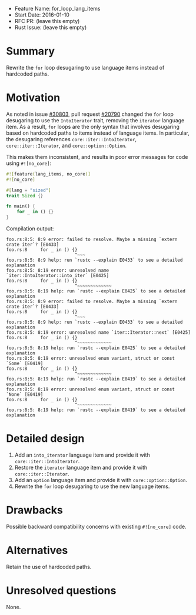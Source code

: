 - Feature Name: for_loop_lang_items
- Start Date: 2016-01-10
- RFC PR: (leave this empty)
- Rust Issue: (leave this empty)

# Summary
[summary]: #summary

Rewrite the `for` loop desugaring to use language items instead of hardcoded paths.

# Motivation
[motivation]: #motivation

As noted in issue [#30803], pull request [#20790] changed the `for` loop desugaring to use the
`IntoIterator` trait, removing the `iterator` language item. As a result, `for` loops are the only
syntax that involves desugaring based on hardcoded paths to items instead of language items. In
particular, the desugaring references `core::iter::IntoIterator`, `core::iter::Iterator`, and
`core::option::Option`.

[#20790]: https://github.com/rust-lang/rust/pull/20790
[#30803]: https://github.com/rust-lang/rust/issues/30803

This makes them inconsistent, and results in poor error messages for code using `#![no_core]`:

```rust
#![feature(lang_items, no_core)]
#![no_core]

#[lang = "sized"]
trait Sized {}

fn main() {
    for _ in () {}
}
```

Compilation output:

```
foo.rs:8:5: 8:9 error: failed to resolve. Maybe a missing `extern crate iter`? [E0433]
foo.rs:8     for _ in () {}
                          ^~~~
foo.rs:8:5: 8:9 help: run `rustc --explain E0433` to see a detailed explanation
foo.rs:8:5: 8:19 error: unresolved name `iter::IntoIterator::into_iter` [E0425]
foo.rs:8     for _ in () {}
                          ^~~~~~~~~~~~~~
foo.rs:8:5: 8:19 help: run `rustc --explain E0425` to see a detailed explanation
foo.rs:8:5: 8:9 error: failed to resolve. Maybe a missing `extern crate iter`? [E0433]
foo.rs:8     for _ in () {}
                          ^~~~
foo.rs:8:5: 8:9 help: run `rustc --explain E0433` to see a detailed explanation
foo.rs:8:5: 8:19 error: unresolved name `iter::Iterator::next` [E0425]
foo.rs:8     for _ in () {}
                          ^~~~~~~~~~~~~~
foo.rs:8:5: 8:19 help: run `rustc --explain E0425` to see a detailed explanation
foo.rs:8:5: 8:19 error: unresolved enum variant, struct or const `Some` [E0419]
foo.rs:8     for _ in () {}
                          ^~~~~~~~~~~~~~
foo.rs:8:5: 8:19 help: run `rustc --explain E0419` to see a detailed explanation
foo.rs:8:5: 8:19 error: unresolved enum variant, struct or const `None` [E0419]
foo.rs:8     for _ in () {}
                          ^~~~~~~~~~~~~~
foo.rs:8:5: 8:19 help: run `rustc --explain E0419` to see a detailed explanation
```

# Detailed design
[design]: #detailed-design

1. Add an `into_iterator` language item and provide it with `core::iter::IntoIterator`.
2. Restore the `iterator` language item and provide it with `core::iter::Iterator`.
3. Add an `option` language item and provide it with `core::option::Option`.
4. Rewrite the `for` loop desugaring to use the new language items.

# Drawbacks
[drawbacks]: #drawbacks

Possible backward compatibility concerns with existing `#![no_core]` code.

# Alternatives
[alternatives]: #alternatives

Retain the use of hardcoded paths.

# Unresolved questions
[unresolved]: #unresolved-questions

None.

